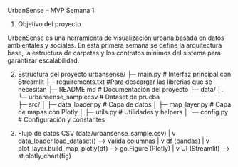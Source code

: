 UrbanSense – MVP Semana 1
 1. Objetivo del proyecto

UrbenSense es una herramienta de visualización urbana basada en datos ambientales y sociales. En esta primera semana se define la arquitectura base, la estructura de carpetas y los contratos mínimos del sistema para garantizar escalabilidad.

2. Estructura del proyecto
urbansense/
 ├─ main.py                     # Interfaz principal con Streamlit
 ├─ requirements.txt           #Para descargar las librerias que se necesitan
 ├─ README.md                  # Documentación del proyecto
 ├─ data/
 │.   └─ urbansense_samplecsv  # Dataset de prueba                                           
 ├─ src/
 │   ├─ data_loader.py         # Capa de datos
 │   ├─ map_layer.py           # Capa de mapas con Plotly
 │   ├─ utils.py               # Utilidades y helpers
 │   └─ config.py              # Configuración y constantes

3. Flujo de datos
CSV (data/urbansense_sample.csv)
        |
        v
  data_loader.load_dataset()   --> valida columnas
        |
        v
         df (pandas)
        |
        v
  plot_layer.build_map_plotly(df)   --> go.Figure (Plotly)
        |
        v
        UI (Streamlit)  --> st.plotly_chart(fig)